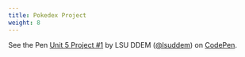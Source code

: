 ```yaml
---
title: Pokedex Project
weight: 8
---
```

<p data-height="600" data-theme-id="33744" data-slug-hash="73a62ce009f630130798b49a655a3ef2" data-default-tab="js,result" data-user="lsuddem" data-pen-title="Unit 5 Project #2" data-editable="true" class="codepen">See the Pen <a href="https://codepen.io/lsuddem/pen/JjpeRyG/73a62ce009f630130798b49a655a3ef2">Unit 5 Project #1</a> by LSU DDEM (<a href="https://codepen.io/lsuddem">@lsuddem</a>) on <a href="https://codepen.io">CodePen</a>.</p>
<script async src="https://static.codepen.io/assets/embed/ei.js"></script>